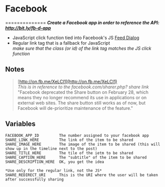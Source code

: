 # Facebook   
==============
__*Create a Facebook app in order to reference the API:    http://bit.ly/fb-d-app*__
- JavaScript click function tied into Facebook's JS [Feed Dialog](http://bit.ly/fb-fd)   
- Regular link tag that is a fallback for JavaScript   
*make sure that the class (or id) of the link tag matches the JS click function*   


## Notes   
>[http://on.fb.me/XeLCl1](http://on.fb.me/XeLCl1)   
>_This is in reference to the facebook.com/sharer.php? share link_   
>"Facebook deprecated the Share button on February 28, which means they no longer recommend its use in applications or on external web sites. The share button still works as of now, but Facebook will de-prioritize maintenance of the feature."   

## Variables   
	FACEBOOK_APP_ID			The number assigned to your facebook app   
	SHARE_LINK_HERE			The link of the item to be shared   
	SHARE_IMAGE_HERE		The image of the item to be shared (this will show up in the timeline next to the post)   
	SHARE_TITLE_HERE		The tile of the ietm to be shared   
	SHARE_CAPTION_HERE		The "subtitle" of the item to be shared   
	SHARE_DESCRIPTION_HERE	OK, you get the idea   
	
	*Use only for the regular link, not the JS*   
	SHARE_REDIRECT_URI		This is the URI where the user will be taken after successfully sharing   